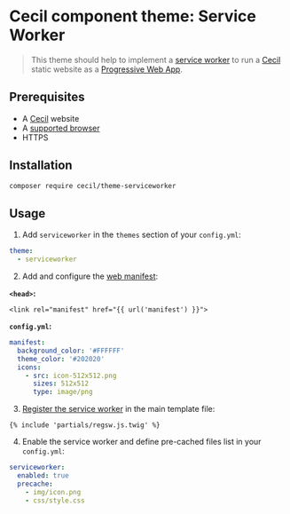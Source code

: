 # Cecil component theme: Service Worker

> This theme should help to implement a [service worker](https://developers.google.com/web/fundamentals/getting-started/primers/service-workers#what_is_a_service_worker) to run a [Cecil](https://cecil.app) static website as a [Progressive Web App](https://developers.google.com/web/progressive-web-apps/).

## Prerequisites
* A [Cecil](https://cecil.app) website
* A [supported browser](https://developer.mozilla.org/docs/Web/API/Service_Worker_API/Using_Service_Workers#Compatibilit%C3%A9_des_navigateurs)
* HTTPS

## Installation

```bash
composer require cecil/theme-serviceworker
```

## Usage

1. Add `serviceworker` in the `themes` section of your `config.yml`:

```yaml
theme:
  - serviceworker
```

2. Add and configure the [web manifest](https://developer.mozilla.org/fr/docs/Web/Manifest):

**`<head>`:**
```twig
<link rel="manifest" href="{{ url('manifest') }}">
```

**`config.yml`:**

```yaml
manifest:
  background_color: '#FFFFFF'
  theme_color: '#202020'
  icons:
    - src: icon-512x512.png
      sizes: 512x512
      type: image/png
```

3. [Register the service worker](https://developers.google.com/web/fundamentals/primers/service-workers/registration#common_registration_boilerplate) in the main template file:  

```twig
{% include 'partials/regsw.js.twig' %}
```

4. Enable the service worker and define pre-cached files list in your `config.yml`:  

```yaml
serviceworker:
  enabled: true
  precache:
    - img/icon.png
    - css/style.css
```

